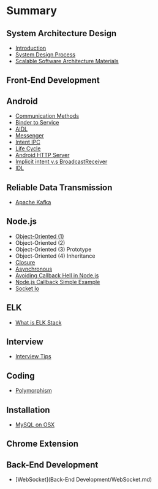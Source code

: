 # Summary

## System Architecture Design

* [Introduction](README.md)
* [System Design Process](system-architecture-design/system-design-process.md)
* [Scalable Software Architecture Materials](system-architecture-design/scalable-software-architecture-materials.md)

## Front-End Development

## Android

* [Communication Methods](android/communication-methods.md)
* [Binder to Service](android/binder-to-service.md)
* [AIDL](android/aidl.md)
* [Messenger](android/messenger.md)
* [Intent IPC](android/intent-ipc.md)
* [Life Cycle](android/life-cycle.md)
* [Android HTTP Server](android/android-http-server.md)
* [Implicit intent v.s BroadcastReceiver](android/implicit-intent-vs-broadcastreceiver.md)
* [IDL](android/idl.md)

## Reliable Data Transmission

* [Apache Kafka](reliability-data-transmission/apache-kafka.md)

## Node.js

* [Object-Oriented \(1\)](nodejs/object-oriented-1.md)
* Object-Oriented \(2\)
* Object-Oriented \(3\) Prototype
* Object-Oriented \(4\) Inheritance
* [Closure](nodejs/closure.md)
* [Asynchronous](nodejs/asynchronous.md)
* [Avoiding Callback Hell in Node.js](nodejs/avoiding-callback-hell-in-nodejs.md)
* [Node.js Callback Simple Example](nodejs/nodejs-callback-simple-example.md)
* [Socket Io](nodejs/socket-io.md)

## ELK

* [What is ELK Stack](elk/what-is-elk-stack.md)

## Interview

* [Interview Tips](interview/tips.md)

## Coding

* [Polymorphism](coding/polymorphism.md)

## Installation

* [MySQL on OSX](installation/mysql-on-osx.md)

## Chrome Extension

## Back-End Development

* [WebSocket](Back-End Development/WebSocket.md)

